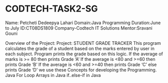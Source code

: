 # CODTECH-TASK2-SG
Name: Petcheti Dedeepya Lahari
Domain:Java Programming
Duration:June to July
ID:CT08DS1809
Company-Codtech IT Solutions
Mentor:Sravani Gouni


Overview of the Project:
Project: STUDENT GRADE TRACKER
This program calculates the grade of a student based on the marks entered by user in each subject. Program prints the grade based on this logic.
If the average of marks is >= 80 then prints Grade ‘A’
If the average is <80 and >=60 then prints Grade ‘B’
If the average is <60 and >=40 then prints Grade ‘C’
else prints Grade ‘D’
we use these Concepts for developing the Programming.
Java For Loop
Arrays in Java
if..else-if in Java
